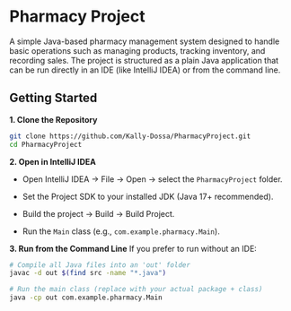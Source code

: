 # Pharmacy Project

A simple Java-based pharmacy management system designed to handle basic operations such as managing products, tracking inventory, and recording sales.
The project is structured as a plain Java application that can be run directly in an IDE (like IntelliJ IDEA) or from the command line.

## Getting Started
**1. Clone the Repository**
```bash
git clone https://github.com/Kally-Dossa/PharmacyProject.git
cd PharmacyProject
```

**2. Open in IntelliJ IDEA**

- Open IntelliJ IDEA → File → Open → select the `PharmacyProject` folder.

- Set the Project SDK to your installed JDK (Java 17+ recommended).

- Build the project → Build → Build Project.

- Run the `Main` class (e.g., `com.example.pharmacy.Main`).

**3. Run from the Command Line**
If you prefer to run without an IDE:
```bash
# Compile all Java files into an 'out' folder
javac -d out $(find src -name "*.java")

# Run the main class (replace with your actual package + class)
java -cp out com.example.pharmacy.Main
```
